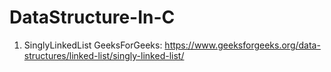 # DataStructure-In-C

1) SinglyLinkedList
  GeeksForGeeks: https://www.geeksforgeeks.org/data-structures/linked-list/singly-linked-list/

 
